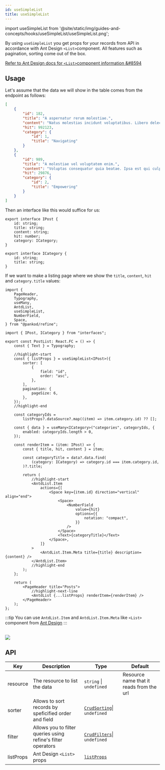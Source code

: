 ```yaml
---
id: useSimpleList
title: useSimpleList
---
```


import useSimpleList from '@site/static/img/guides-and-concepts/hooks/useSimpleList/useSimpleList.png';


By using `useSimpleList` you get props for your records from API in accordance with Ant Design `<List>`component. All features such as pagination, sorting come out of the box.

[Refer to Ant Design docs for `<List>`component information &#8594](https://ant.design/components/list/#header)

## Usage

Let's assume that the data we will show in the table comes from the endpoint as follows:

```json title="https://api.fake-rest.refine.dev/posts"
[
    {
        "id": 182,
        "title": "A aspernatur rerum molestiae.",
        "content": "Natus molestias incidunt voluptatibus. Libero delectus facilis...",
        "hit": 992123,
        "category": {
            "id": 1,
            "title": "Navigating"
        }
    },
    {
        "id": 989,
        "title": "A molestiae vel voluptatem enim.",
        "content": "Voluptas consequatur quia beatae. Ipsa est qui culpa deleniti...",
        "hit": 29876,
        "category": {
            "id": 2,
            "title": "Empowering"
        }
    }
]
```

Then an interface like this would suffice for us:

```tsx title="/src/interfaces/index.d.ts"
export interface IPost {
    id: string;
    title: string;
    content: string;
    hit: number;
    category: ICategory;
}

export interface ICategory {
    id: string;
    title: string;
}
```

If we want to make a listing page where we show the `title`, `content`, `hit` and `category.title` values:

```tsx
import {
    PageHeader,
    Typography,
    useMany,
    AntdList,
    useSimpleList,
    NumberField,
    Space,
} from "@pankod/refine";

import { IPost, ICategory } from "interfaces";

export const PostList: React.FC = () => {
    const { Text } = Typography;

    //highlight-start
    const { listProps } = useSimpleList<IPost>({
        sorter: [
            {
                field: "id",
                order: "asc",
            },
        ],
        pagination: {
            pageSize: 6,
        },
    });
    //highlight-end

    const categoryIds =
        listProps?.dataSource?.map((item) => item.category.id) ?? [];

    const { data } = useMany<ICategory>("categories", categoryIds, {
        enabled: categoryIds.length > 0,
    });

    const renderItem = (item: IPost) => {
        const { title, hit, content } = item;

        const categoryTitle = data?.data.find(
            (category: ICategory) => category.id === item.category.id,
        )?.title;

        return (
            //highlight-start
            <AntdList.Item
                actions={[
                    <Space key={item.id} direction="vertical" align="end">
                        <Space>
                            <NumberField
                                value={hit}
                                options={{
                                    notation: "compact",
                                }}
                            />
                        </Space>
                        <Text>{categoryTitle}</Text>
                    </Space>,
                ]}
            >
                <AntdList.Item.Meta title={title} description={content} />
            </AntdList.Item>
            //highlight-end
        );
    };

    return (
        <PageHeader title="Posts">
            //highlight-next-line
            <AntdList {...listProps} renderItem={renderItem} />
        </PageHeader>
    );
};
```

:::tip
You can use `AntdList.Item` and `AntdList.Item.Meta` like `<List>` component from [Ant Design](https://ant.design/components/list/#API)
:::

<br/>
<div style={{textAlign: "center"}}>
    <img src={useSimpleList} />
</div>


## API

| Key       | Description                                                  | Type                                                     | Default                                  |
| --------- | ------------------------------------------------------------ | -------------------------------------------------------- | ---------------------------------------- |
| resource  | The resource to list the data                                | `string` \| `undefined`                                  | Resource name that it reads from the url |
| sorter    | Allows to sort records by speficified order and field        | [`CrudSorting`](interfaces.md#crudsorting)\| `undefined` |                                          |
| filter    | Allows you to filter queries using refine's filter operators | [`CrudFilters`](interfaces.md#crudfilters)\| `undefined` |                                          |
| listProps | Ant Design `<List>` props                                    | [`listProps`](https://ant.design/components/list/#API)   |                                          |
